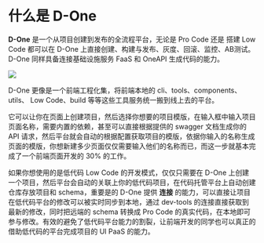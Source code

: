 # 什么是 D-One


**D-One** 是一个从项目创建到发布的全流程平台，无论是 Pro Code 还是 搭建 Low Code 都可以在 D-One 上直接创建、构建与发布、灰度、回滚、监控、AB测试。D-One 同样具备连接基础设施服务 FaaS 和 OneAPI 生成代码的能力。


![](http://rewife26n.hn-bkt.clouddn.com/d-one.png?e=1657622561&token=8oN7KZvLQoSMwj-Juc00wXtYyhTh6-odc_1pueNd:nYlbgjMvOHFPDGSqoBFw9QxoH0Y=)


D-One 更像是一个前端工程化集，将前端本地的 cli、tools、components、utils、 Low Code、build 等等这些工具服务统一搬到线上去的平台。


它可以让你在页面上创建项目，然后选择你想要的项目模版，在输入框中输入项目页面名称，需要内置的依赖，甚至可以直接根据提供的 swagger 文档生成你的 API 请求，然后平台就会自动的根据配置获取项目的模版，依据你输入的名称生成页面的模版，你想新建多少页面仅仅需要输入他们的名称而已，而这一步就基本完成了一个前端页面开发的 30% 的工作。


如果你想使用的是低代码 Low Code 的开发模式，仅仅只需要在 D-One 上创建一个项目，然后平台会自动的关联上你的低代码项目，在代码托管平台上自动创建仓库存放项目和 schema，重要是的 D-One 提供 **连接** 的能力，可以直接让项目在低代码平台的修改可以被实时同步到本地，通过 dev-tools 的连接直接获取到最新的修改，同时把远端的 schema 转换成 Pro Code 的真实代码，在本地即可参与修改。有效的避免了低代码平台能力的割裂，让前端开发的同学也可以真正的借助低代码的平台完成项目的 UI PaaS 的能力。